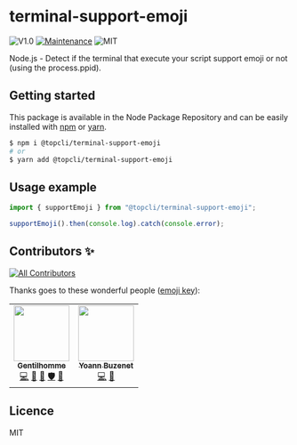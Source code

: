 # terminal-support-emoji

![V1.0](https://img.shields.io/badge/version-1.0.0-blue.svg)
[![Maintenance](https://img.shields.io/badge/Maintained%3F-yes-green.svg)](https://github.com/fraxken/is-powershell/commit-activity)
![MIT](https://img.shields.io/github/license/mashape/apistatus.svg)

Node.js - Detect if the terminal that execute your script support emoji or not (using the process.ppid).

## Getting started

This package is available in the Node Package Repository and can be easily installed with [npm](https://docs.npmjs.com/getting-started/what-is-npm) or [yarn](https://yarnpkg.com).

```bash
$ npm i @topcli/terminal-support-emoji
# or
$ yarn add @topcli/terminal-support-emoji
```

## Usage example

```js
import { supportEmoji } from "@topcli/terminal-support-emoji";

supportEmoji().then(console.log).catch(console.error);
```

## Contributors ✨

<!-- ALL-CONTRIBUTORS-BADGE:START - Do not remove or modify this section -->
[![All Contributors](https://img.shields.io/badge/all_contributors-2-orange.svg?style=flat-square)](#contributors-)
<!-- ALL-CONTRIBUTORS-BADGE:END -->

Thanks goes to these wonderful people ([emoji key](https://allcontributors.org/docs/en/emoji-key)):

<!-- ALL-CONTRIBUTORS-LIST:START - Do not remove or modify this section -->
<!-- prettier-ignore-start -->
<!-- markdownlint-disable -->
<table>
  <tr>
    <td align="center"><a href="https://www.linkedin.com/in/thomas-gentilhomme/"><img src="https://avatars.githubusercontent.com/u/4438263?v=4?s=100" width="100px;" alt=""/><br /><sub><b>Gentilhomme</b></sub></a><br /><a href="https://github.com/TopCli/terminal-support-emoji/commits?author=fraxken" title="Code">💻</a> <a href="https://github.com/TopCli/terminal-support-emoji/commits?author=fraxken" title="Documentation">📖</a> <a href="https://github.com/TopCli/terminal-support-emoji/pulls?q=is%3Apr+reviewed-by%3Afraxken" title="Reviewed Pull Requests">👀</a> <a href="#security-fraxken" title="Security">🛡️</a> <a href="https://github.com/TopCli/terminal-support-emoji/issues?q=author%3Afraxken" title="Bug reports">🐛</a></td>
    <td align="center"><a href="https://github.com/YoannBuzenet"><img src="https://avatars.githubusercontent.com/u/28066290?v=4?s=100" width="100px;" alt=""/><br /><sub><b>Yoann Buzenet</b></sub></a><br /><a href="https://github.com/TopCli/terminal-support-emoji/commits?author=YoannBuzenet" title="Code">💻</a> <a href="https://github.com/TopCli/terminal-support-emoji/commits?author=YoannBuzenet" title="Documentation">📖</a></td>
  </tr>
</table>

<!-- markdownlint-restore -->
<!-- prettier-ignore-end -->

<!-- ALL-CONTRIBUTORS-LIST:END -->

## Licence

MIT
